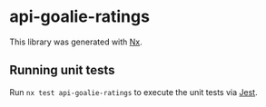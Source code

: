 # api-goalie-ratings

This library was generated with [Nx](https://nx.dev).

## Running unit tests

Run `nx test api-goalie-ratings` to execute the unit tests via [Jest](https://jestjs.io).
